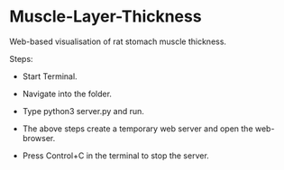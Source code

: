 # Muscle-Layer-Thickness

Web-based visualisation of rat stomach muscle thickness.

Steps:

- Start Terminal.

- Navigate into the folder.

- Type python3 server.py and run.

- The above steps create a temporary web server and open the web-browser.

- Press Control+C in the terminal to stop the server.

